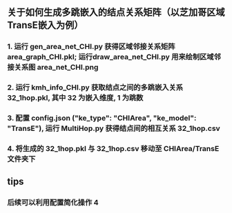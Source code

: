 ## 关于如何生成多跳嵌入的结点关系矩阵（以芝加哥区域TransE嵌入为例）
### 1. 运行 gen_area_net_CHI.py 获得区域邻接关系矩阵 area_graph_CHI.pkl; 运行draw_area_net_CHI.py 用来绘制区域邻接关系图 area_net_CHI.png
### 2. 运行 kmh_info_CHI.py 获取结点之间的多跳嵌入关系 32_1hop.pkl, 其中 32 为嵌入维度, 1 为跳数
### 3. 配置 config.json ("ke_type": "CHIArea", "ke_model": "TransE"), 运行 MultiHop.py 获得结点间的相互关系 32_1hop.csv
### 4. 将生成的 32_1hop.pkl 与 32_1hop.csv 移动至 CHIArea/TransE 文件夹下

## tips
### 后续可以利用配置简化操作 4 